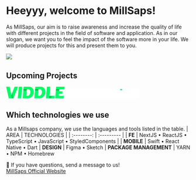 # Heeyyy, welcome to MillSaps!

As MillSaps, our aim is to raise awareness and increase the quality of life with different projects in the field of software and application. As in our slogan, we want you to feel the impact of the software more in your life. We will produce projects for this and present them to you.

![](https://media3.giphy.com/media/v1.Y2lkPTc5MGI3NjExcnl5cmJlbWQ0dWpkeXZxdHowbHAwdWVkYjA4NnFzOHU5aW9zMzFoZCZlcD12MV9pbnRlcm5hbF9naWZfYnlfaWQmY3Q9Zw/UcK7JalnjCz0k/giphy.gif)

## Upcoming Projects
<img src="https://github.com/MillSaps-LLC/.github/blob/main/profile/viddle.jpg" width="160" />
<img src="https://github.com/MillSaps-LLC/.github/blob/main/profile/streamline.png" width="200" />

## Which technologies we use

As a Millsaps company, we use the languages and tools listed in the table.
| AREA | TECHNOLOGIES |
| :--------: | :--------- |
| **FE** | NextJS • ReactJS • TypeScript • JavaScript • StyledComponents |
| **MOBILE** | Swift • React Native • Dart
| **DESIGN** | Figma • Sketch
| **PACKAGE MANAGEMENT** | YARN • NPM • Homebrew


🤔 If you have questions, send a message to us! <br />
[MillSaps Official Website](https://millsaps.eu)

